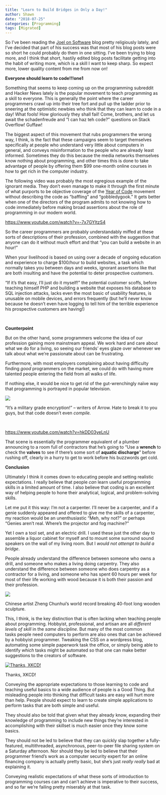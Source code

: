 ```yaml
---
title: "Learn to Build Bridges in Only a Day!"
author: Shawn
date: "2018-07-25"
categories: [Programming]
tags: [Migrated]
---
```


So I’ve been reading the [Joel on Software](http://www.joelonsoftware.com/) blog pretty religiously lately, and I’ve decided that part of his success was that most of his blog posts were so short he could probably do them in one sitting. I’ve been trying to blog more, and I think that short, hastily edited blog posts facilitate getting into the habit of writing more, which is a skill I want to keep sharp. So expect more, lower quality content from me from now on!

**Everyone should learn to code!!!one1**

Something that seems to keep coming up on the programming subreddit and Hacker News lately is the popular movement to teach programming as a skill to everyone. This is generally the point where the career programmers crawl up into their tree fort and pull up the ladder prior to sneering at the optimistic newbies who think that they can learn to code in a day! What fools! How gloriously they shall fail! Come, brothers, and let us await the schadenfreude and “I can haz teh code?” questions on Stack Overflow! Guffaw!

The biggest aspect of this movement that rubs programmers the wrong way, I think, is the fact that these campaigns seem to target themselves specifically at people who understand very little about computers in general, and conveys misinformation to the people who are already least informed. Sometimes they do this because the media networks themselves know nothing about programming, and other times this is done to take advantage of people by offering them $99 one-month online courses in how to get rich in the computer industry.

The following video was probably the most egregious example of the ignorant media. They don’t even manage to make it through the first minute of what purports to be objective coverage of the [Year of Code](http://yearofcode.org/) movement without describing the code as “baffling” and “gobbledygook.” It gets better when one of the directors of the program admits to not knowing how to code immediately before making broad assertions about the role of programming in our modern world.

https://www.youtube.com/watch?v=-7x7GYItzS4

So the career programmers are probably understandably miffed at these sorts of descriptions of their profession, combined with the suggestion that anyone can do it without much effort and that “you can build a website in an hour!”

When your livelihood is based on using over a decade of ongoing education and experience to charge $100/hour to build websites, a task which normally takes you between days and weeks, ignorant assertions like that are both insulting and have the potential to deter prospective customers.

“If it’s that easy, I’ll just do it myself!” the potential customer scoffs, before teaching himself PHP and building a website that exposes his database to SQL injection attacks, lacks even the most basic of usability features, is unusable on mobile devices, and errors frequently (but he’ll never know because he doesn’t even have logging to tell him of the terrible experience his prospective customers are having!)

 

**Counterpoint**

But on the other hand, some programmers welcome the idea of our profession gaining more mainstream appeal. We work hard and care about what we do for a living, so seeing our friends’ eyes glaze over whenever we talk about what we’re passionate about can be frustrating.

Furthermore, with most employers complaining about having difficulty finding _good_ programmers on the market, we could do with having more talented people entering the field from all walks of life.

If nothing else, it would be nice to get rid of the gut-wrenchingly naïve way that programming is portrayed in popular television.

![](images/E1OKeQv.png)

“It’s a military grade encryption!” – writers of Arrow. Hate to break it to you guys, but that code doesn’t even _compile._

 

https://www.youtube.com/watch?v=hkDD03yeLnU

That scene is essentially the programmer equivalent of a plumber announcing to a room full of contractors that he’s going to “Use a **wrench** to check the **valves** to see if there’s some sort of **aquatic discharge**” before rushing off, clearly in a hurry to get to work before his buzzwords get cold.

**Conclusion**

Ultimately I think it comes down to educating people and setting realistic expectations. I really believe that people _can_ learn useful programming skills in a limited amount of time. I also believe that coding is an excellent way of helping people to hone their analytical, logical, and problem-solving skills.

Let me put it this way: I’m not a carpenter. I’ll never be a carpenter, and if a genie suddenly appeared and offered to give me the skills of a carpenter, my reaction would be an unenthusiastic “Meh, why not?” or perhaps “Genies aren’t real. Where’s the projector and fog machine?”

Yet I own a tool set, and an electric drill. I used these just the other day to assemble a liquor cabinet for myself and to mount some surround sound speakers on the wall of my living room. But I _would not attempt to build a bridge_.

People already understand the difference between someone who owns a drill, and someone who makes a living doing carpentry. They also understand the difference between someone who does carpentry as a contractor for a living, and someone who has spent 60 hours per week for most of their life working with wood because it is both their passion and their profession.

![](images/v5kNWd6j7oslGqwOc2SI_1082135476.jpeg)

Chinese artist Zheng Chunhui’s world record breaking 40-foot long wooden sculpture.

This, I think, is the key distinction that is often lacking when teaching people about programming. Hobbyist, professional, and artisan are all _different levels of skill_ in the _same discipline_. But many of the most common tasks people need computers to perform are also ones that can be achieved by a hobbyist programmer. Tweaking the CSS on a wordpress blog, automating some simple paperwork task the office, or simply being able to identify _which_ tasks might be automated so that one can make better suggestions to the creators of software.

[![Thanks, XKCD!](images/tasks.png)](https://xkcd.com/1425/)

Thanks, XKCD!

Conveying the appropriate expectations to those learning to code and teaching useful basics to a wide audience of people is a Good Thing. But misleading people into thinking that difficult tasks are easy will hurt more than help. People should expect to learn to create simple applications to perform tasks that are both simple and useful.

They should also be told that given what they already know, expanding their knowledge of programming to include new things they’re interested in accomplishing with their skillset is much easier once they know some basics.

They should not be led to believe that they can quickly slap together a fully-featured, multithreaded, asynchronous, peer-to-peer file sharing system on a Saturday afternoon. Nor should they be led to believe that their programmer friend’s work as a computer security expert for an online financing company is actually pretty basic, but she’s just _really really_ bad at explaining it.

Conveying realistic expectations of what these sorts of introduction to programming courses can and can’t achieve is imperative to their success, and so far we’re failing pretty miserably at that task.
